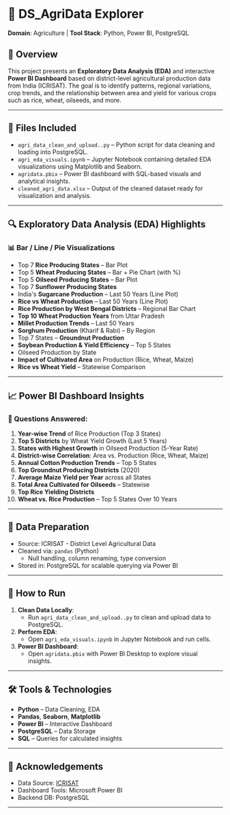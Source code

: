 # 🌾 DS_AgriData Explorer

**Domain**: Agriculture | **Tool Stack**: Python, Power BI, PostgreSQL

## 📌 Overview

This project presents an **Exploratory Data Analysis (EDA)** and interactive **Power BI Dashboard** based on district-level agricultural production data from India (ICRISAT). The goal is to identify patterns, regional variations, crop trends, and the relationship between area and yield for various crops such as rice, wheat, oilseeds, and more.

---

## 📁 Files Included

- `agri_data_clean_and_upload..py` – Python script for data cleaning and loading into PostgreSQL.
- `agri_eda_visuals.ipynb` – Jupyter Notebook containing detailed EDA visualizations using Matplotlib and Seaborn.
- `agridata.pbix` – Power BI dashboard with SQL-based visuals and analytical insights.
- `cleaned_agri_data.xlsx` – Output of the cleaned dataset ready for visualization and analysis.

---

## 🔍 Exploratory Data Analysis (EDA) Highlights

### 📊 Bar / Line / Pie Visualizations

- Top 7 **Rice Producing States** – Bar Plot  
- Top 5 **Wheat Producing States** – Bar + Pie Chart (with %)
- Top 5 **Oilseed Producing States** – Bar Plot
- Top 7 **Sunflower Producing States**
- India's **Sugarcane Production** – Last 50 Years (Line Plot)
- **Rice vs Wheat Production** – Last 50 Years (Line Plot)
- **Rice Production by West Bengal Districts** – Regional Bar Chart
- **Top 10 Wheat Production Years** from Uttar Pradesh
- **Millet Production Trends** – Last 50 Years
- **Sorghum Production** (Kharif & Rabi) – By Region
- Top 7 States – **Groundnut Production**
- **Soybean Production & Yield Efficiency** – Top 5 States
- Oilseed Production by State
- **Impact of Cultivated Area** on Production (Rice, Wheat, Maize)
- **Rice vs Wheat Yield** – Statewise Comparison

---

## 📈 Power BI Dashboard Insights

### 🔎 Questions Answered:

1. **Year-wise Trend** of Rice Production (Top 3 States)
2. **Top 5 Districts** by Wheat Yield Growth (Last 5 Years)
3. **States with Highest Growth** in Oilseed Production (5-Year Rate)
4. **District-wise Correlation**: Area vs. Production (Rice, Wheat, Maize)
5. **Annual Cotton Production Trends** – Top 5 States
6. **Top Groundnut Producing Districts** (2020)
7. **Average Maize Yield per Year** across all States
8. **Total Area Cultivated for Oilseeds** – Statewise
9. **Top Rice Yielding Districts**
10. **Wheat vs. Rice Production** – Top 5 States Over 10 Years

---

## 🧹 Data Preparation

- Source: ICRISAT - District Level Agricultural Data
- Cleaned via: `pandas` (Python)
  - Null handling, column renaming, type conversion
- Stored in: PostgreSQL for scalable querying via Power BI

---

## 🚀 How to Run

1. **Clean Data Locally**:
   - Run `agri_data_clean_and_upload..py` to clean and upload data to PostgreSQL.
2. **Perform EDA**:
   - Open `agri_eda_visuals.ipynb` in Jupyter Notebook and run cells.
3. **Power BI Dashboard**:
   - Open `agridata.pbix` with Power BI Desktop to explore visual insights.

---

## 🛠 Tools & Technologies

- **Python** – Data Cleaning, EDA
- **Pandas**, **Seaborn**, **Matplotlib**
- **Power BI** – Interactive Dashboard
- **PostgreSQL** – Data Storage
- **SQL** – Queries for calculated insights

---

## 🙌 Acknowledgements

- Data Source: [ICRISAT](https://www.icrisat.org/)
- Dashboard Tools: Microsoft Power BI
- Backend DB: PostgreSQL

---




